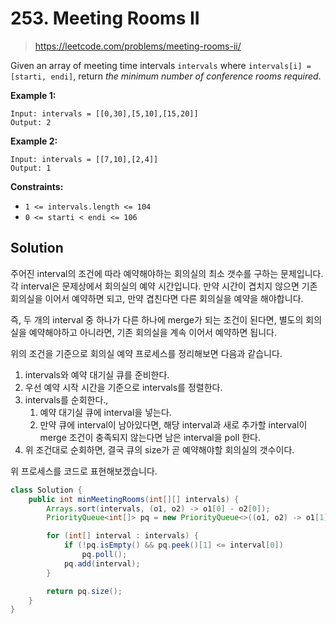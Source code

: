 # 253. Meeting Rooms II

> https://leetcode.com/problems/meeting-rooms-ii/

Given an array of meeting time intervals `intervals` where `intervals[i] = [starti, endi]`, return *the minimum number of conference rooms required*.

 

**Example 1:**

```
Input: intervals = [[0,30],[5,10],[15,20]]
Output: 2
```

**Example 2:**

```
Input: intervals = [[7,10],[2,4]]
Output: 1
```

 

**Constraints:**

- `1 <= intervals.length <= 104`
- `0 <= starti < endi <= 106`

## Solution

주어진 interval의 조건에 따라 예약해야하는 회의실의 최소 갯수를 구하는 문제입니다. 각 interval은 문제상에서 회의실의 예약 시간입니다. 만약 시간이 겹치지 않으면 기존 회의실을 이어서 예약하면 되고, 만약 겹친다면 다른 회의실을 예약을 해야합니다.

즉, 두 개의 interval 중 하나가 다른 하나에 merge가 되는 조건이 된다면, 별도의 회의실을 예약해야하고 아니라면, 기존 회의실을 계속 이어서 예약하면 됩니다.

위의 조건을 기준으로 회의실 예약 프로세스를 정리해보면 다음과 같습니다.

1. intervals와 예약 대기실 큐를 준비한다.
2. 우선 예약 시작 시간을 기준으로 intervals를 정렬한다.
3. intervals를 순회한다., 
   1. 예약 대기실 큐에 interval을 넣는다.
   2. 만약 큐에 interval이 남아있다면, 해당 interval과 새로 추가할 interval이 merge 조건이 충족되지 않는다면 남은 interval을 poll 한다.
4. 위 조건대로 순회하면, 결국 큐의 size가 곧 예약해야할 회의실의 갯수이다.

위 프로세스를 코드로 표현해보겠습니다.

```java
class Solution {
    public int minMeetingRooms(int[][] intervals) {
        Arrays.sort(intervals, (o1, o2) -> o1[0] - o2[0]);
        PriorityQueue<int[]> pq = new PriorityQueue<>((o1, o2) -> o1[1] - o2[1]);

        for (int[] interval : intervals) {
            if (!pq.isEmpty() && pq.peek()[1] <= interval[0])
                pq.poll();
            pq.add(interval);
        }

        return pq.size();
    }
}
```

